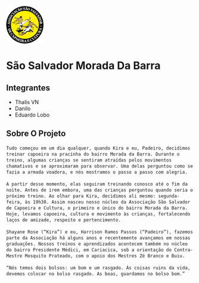 <img src="/img/icon.png" width="100">

# São Salvador Morada Da Barra

## Integrantes

* Thalis VN
* Danilo
* Eduardo Lobo




## Sobre O Projeto

    Tudo começou em um dia qualquer, quando Kira e eu, Padeiro, decidimos treinar capoeira na pracinha do bairro Morada da Barra. Durante o treino, algumas crianças se sentiram atraídas pelos movimentos chamativos e se aproximaram para observar. Uma delas perguntou como se fazia a armada voadora, e nós mostramos o passo a passo com alegria.

    A partir desse momento, elas seguiram treinando conosco até o fim da noite. Antes de irem embora, uma das crianças perguntou quando seria o próximo treino. Ao olhar para Kira, decidimos ali mesmo: segunda-feira, às 19h30. Assim nasceu nosso núcleo da Associação São Salvador de Capoeira e Cultura, o primeiro e único do bairro Morada da Barra. Hoje, levamos capoeira, cultura e movimento às crianças, fortalecendo laços de amizade, respeito e pertencimento.

    Shayane Rose (“Kira”) e eu, Harrison Ramos Passos (“Padeiro”), fazemos parte da Associação há alguns anos e recentemente avançamos em nossas graduações. Nossos treinos e aprendizados acontecem também no núcleo do bairro Presidente Médici, em Cariacica, sob a orientação do Contra-Mestre Mosquito Prateado, com o apoio dos Mestres Zé Branco e Buiu.

    “Nós temos dois bolsos: um bom e um rasgado. Às coisas ruins da vida, devemos colocar no bolso rasgado. As boas, guardamos no bolso bom.”